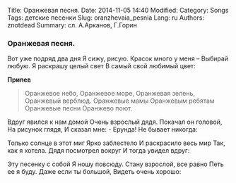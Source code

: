 Title: Оранжевая песня.
Date: 2014-11-05 14:40
Modified: 
Category: Songs
Tags: детские песенки
Slug: oranzhevaia_pesnia
Lang: ru
Authors: znotdead
Summary: сл. А.Арканов, Г.Горин

### Оранжевая песня.

Вот уже подряд два дня
Я сижу, рисую.
Красок много у меня –
Выбирай любую.
Я раскрашу целый свет
В самый свой любимый цвет:

**Припев**
>Оранжевое небо,
Оранжевое море,
Оранжевая зелень,
Оранжевый верблюд.
Оранжевые мамы
Оранжевым ребятам
Оранжевые песни
Оранжево поют.

Вдруг явился к нам домой
Очень взрослый дядя.
Покачал он головой,
На рисунок глядя,
И сказал мне: - Ерунда!
Не бывает никогда:

Только солнце в этот миг
Ярко заблестело
И раскрасило весь мир
Так, как я хотела.
Дядя посмотрел вокруг
И тогда увидел вдруг:

Эту песенку с собой
Я ношу повсюду.
Стану взрослой, все равно
Петь ее я буду.
Даже если ты большой,
Видеть очень хорошо:
